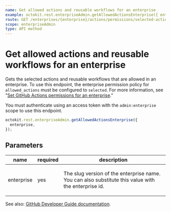 ```yaml
---
name: Get allowed actions and reusable workflows for an enterprise
example: octokit.rest.enterpriseAdmin.getAllowedActionsEnterprise({ enterprise })
route: GET /enterprises/{enterprise}/actions/permissions/selected-actions
scope: enterpriseAdmin
type: API method
---
```


# Get allowed actions and reusable workflows for an enterprise

Gets the selected actions and reusable workflows that are allowed in an enterprise. To use this endpoint, the enterprise permission policy for `allowed_actions` must be configured to `selected`. For more information, see "[Set GitHub Actions permissions for an enterprise](#set-github-actions-permissions-for-an-enterprise)."

You must authenticate using an access token with the `admin:enterprise` scope to use this endpoint.

```js
octokit.rest.enterpriseAdmin.getAllowedActionsEnterprise({
  enterprise,
});
```

## Parameters

<table>
  <thead>
    <tr>
      <th>name</th>
      <th>required</th>
      <th>description</th>
    </tr>
  </thead>
  <tbody>
    <tr><td>enterprise</td><td>yes</td><td>

The slug version of the enterprise name. You can also substitute this value with the enterprise id.

</td></tr>
  </tbody>
</table>

See also: [GitHub Developer Guide documentation](https://docs.github.com/enterprise-cloud@latest//rest/reference/actions#get-allowed-actions-for-an-enterprise).
